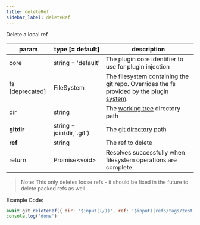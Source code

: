 ```yaml
---
title: deleteRef
sidebar_label: deleteRef
---
```


Delete a local ref

| param           | type [= default]          | description                                                                                               |
| --------------- | ------------------------- | --------------------------------------------------------------------------------------------------------- |
| core            | string = 'default'        | The plugin core identifier to use for plugin injection                                                    |
| fs [deprecated] | FileSystem                | The filesystem containing the git repo. Overrides the fs provided by the [plugin system](./plugin_fs.md). |
| dir             | string                    | The [working tree](dir-vs-gitdir.md) directory path                                                       |
| **gitdir**      | string = join(dir,'.git') | The [git directory](dir-vs-gitdir.md) path                                                                |
| **ref**         | string                    | The ref to delete                                                                                         |
| return          | Promise\<void\>           | Resolves successfully when filesystem operations are complete                                             |

> Note: This only deletes loose refs - it should be fixed in the future to delete packed refs as well.

Example Code:

```js live
await git.deleteRef({ dir: '$input((/))', ref: '$input((refs/tags/test-tag))' })
console.log('done')
```
